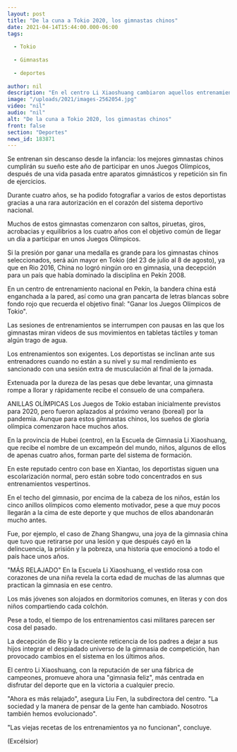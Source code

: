 ```yaml
---
layout: post
title: "De la cuna a Tokio 2020, los gimnastas chinos"
date: 2021-04-14T15:44:00.000-06:00
tags:
  
  - Tokio
  
  - Gimnastas
  
  - deportes
  
author: nil
description: "En el centro Li Xiaoshuang cambiaron aquellos entrenamientos casi militares, ahora tratan de disfrutar del deporte. “Es más relajado”, dicen"
image: "/uploads/2021/images-2562054.jpg"
video: "nil"
audio: "nil"
alt: "De la cuna a Tokio 2020, los gimnastas chinos"
front: false
section: "Deportes"
news_id: 183871
---
```


Se entrenan sin descanso desde la infancia: los mejores gimnastas chinos cumplirán su sueño este año de participar en unos Juegos Olímpicos, después de una vida pasada entre aparatos gimnásticos y repetición sin fin de ejercicios.

Durante cuatro años, se ha podido fotografiar a varios de estos deportistas gracias a una rara autorización en el corazón del sistema deportivo nacional.

Muchos de estos gimnastas comenzaron con saltos, piruetas, giros, acrobacias y equilibrios a los cuatro años con el objetivo común de llegar un día a participar en unos Juegos Olímpicos.

Si la presión por ganar una medalla es grande para los gimnastas chinos seleccionados, será aún mayor en Tokio (del 23 de julio al 8 de agosto), ya que en Rio 2016, China no logró ningún oro en gimnasia, una decepción para un país que había dominado la disciplina en Pekín 2008.

En un centro de entrenamiento nacional en Pekín, la bandera china está enganchada a la pared, así como una gran pancarta de letras blancas sobre fondo rojo que recuerda el objetivo final: "Ganar los Juegos Olímpicos de Tokio".

Las sesiones de entrenamientos se interrumpen con pausas en las que los gimnastas miran videos de sus movimientos en tabletas táctiles y toman algún trago de agua.

Los entrenamientos son exigentes. Los deportistas se inclinan ante sus entrenadores cuando no están a su nivel y su mal rendimiento es sancionado con una sesión extra de musculación al final de la jornada.

Extenuada por la dureza de las pesas que debe levantar, una gimnasta rompe a llorar y rápidamente recibe el consuelo de una compañera.

ANILLAS OLÍMPICAS
Los Juegos de Tokio estaban inicialmente previstos para 2020, pero fueron aplazados al próximo verano (boreal) por la pandemia. Aunque para estos gimnastas chinos, los sueños de gloria olímpica comenzaron hace muchos años.

En la provincia de Hubei (centro), en la Escuela de Gimnasia Li Xiaoshuang, que recibe el nombre de un excampeón del mundo, niños, algunos de ellos de apenas cuatro años, forman parte del sistema de formación.

En este reputado centro con base en Xiantao, los deportistas siguen una escolarización normal, pero están sobre todo concentrados en sus entrenamientos vespertinos.

En el techo del gimnasio, por encima de la cabeza de los niños, están los cinco anillos olímpicos como elemento motivador, pese a que muy pocos llegarán a la cima de este deporte y que muchos de ellos abandonarán mucho antes.

Fue, por ejemplo, el caso de Zhang Shangwu, una joya de la gimnasia china que tuvo que retirarse por una lesión y que después cayó en la delincuencia, la prisión y la pobreza, una historia que emocionó a todo el país hace unos años.

"MÁS RELAJADO"
En la Escuela Li Xiaoshuang, el vestido rosa con corazones de una niña revela la corta edad de muchas de las alumnas que practican la gimnasia en ese centro.

Los más jóvenes son alojados en dormitorios comunes, en literas y con dos niños compartiendo cada colchón.

Pese a todo, el tiempo de los entrenamientos casi militares parecen ser cosa del pasado.

La decepción de Rio y la creciente reticencia de los padres a dejar a sus hijos integrar el despiadado universo de la gimnasia de competición, han provocado cambios en el sistema en los últimos años.

El centro Li Xiaoshuang, con la reputación de ser una fábrica de campeones, promueve ahora una "gimnasia feliz", más centrada en disfrutar del deporte que en la victoria a cualquier precio.

"Ahora es más relajado", asegura Liu Fen, la subdirectora del centro. "La sociedad y la manera de pensar de la gente han cambiado. Nosotros también hemos evolucionado".

"Las viejas recetas de los entrenamientos ya no funcionan", concluye.

(Excélsior)
